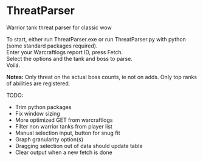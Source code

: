 # ThreatParser
Warrior tank threat parser for classic wow

To start, either run ThreatParser.exe or run ThreatParser.py with python (some standard packages required).  
Enter your Warcraftlogs report ID, press Fetch.  
Select the options and the tank and boss to parse.  
Voilá.  

**Notes:** 
Only threat on the actual boss counts, ie not on adds.
Only top ranks of abilities are registered.

TODO:
 - Trim python packages
 - Fix window sizing
 - More optimized GET from warcraftlogs
 - Filter non warrior tanks from player list
 - Manual selection input, button for snug fit
 - Graph granularity option(s)
 - Dragging selection out of data should update table
 - Clear output when a new fetch is done

